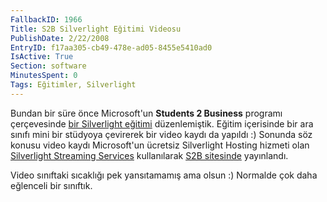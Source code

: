 ```yaml
---
FallbackID: 1966
Title: S2B Silverlight Eğitimi Videosu
PublishDate: 2/22/2008
EntryID: f17aa305-cb49-478e-ad05-8455e5410ad0
IsActive: True
Section: software
MinutesSpent: 0
Tags: Eğitimler, Silverlight
---
```

Bundan bir süre önce Microsoft'un **Students 2 Business** programı
çerçevesinde [bir Silverlight
eğitimi](http://daron.yondem.com/tr/post/451e3a2c-c312-4de6-ad88-59744afc4def)
düzenlemiştik. Eğitim içerisinde bir ara sınıfı mini bir stüdyoya
çevirerek bir video kaydı da yapıldı :) Sonunda söz konusu video kaydı
Microsoft'un ücretsiz Silverlight Hosting hizmeti olan [Silverlight
Streaming
Services](http://daron.yondem.com/tr/post/ea3ed226-82b6-4260-bd49-7c0444c7fbf4)
kullanılarak [S2B sitesinde](http://www.s2bprogram.com/turkey/)
yayınlandı.

Video sınıftaki sıcaklığı pek yansıtamamış ama olsun :) Normalde çok
daha eğlenceli bir sınıftık.


